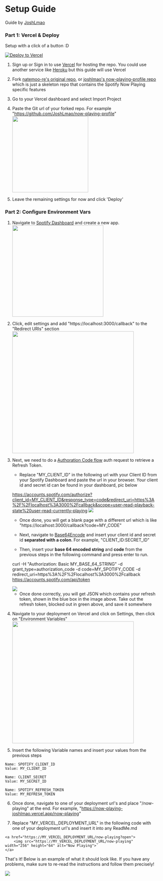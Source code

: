 # Setup Guide

Guide by [JoshLmao](https://github.com/JoshLmao)

### Part 1: Vercel & Deploy

Setup with a click of a button :D

[![Deploy to Vercel](https://vercel.com/button)](https://vercel.com/import/project?template=https://github.com/joshlmao/now-playing-profile)

1. Sign up or Sign in to use [Vercel](https://vercel.com/) for hosting the repo. You could use another service like [Heroku](https://heroku.com/) but this guide will use Vercel
2. Fork [natemoo-re's original repo](https://github.com/natemoo-re/natemoo-re), or [joshlmao's now-playing-profile repo](https://github.com/JoshLmao/now-playing-profile) which is just a skeleton repo that contains the Spotify Now Playing specific features
3. Go to your Vercel dashboard and select Import Project
4. Paste the Git url of your forked repo. For example "https://github.com/JoshLmao/now-playing-profile"
   <img src="https://i.imgur.com/fkiH4QL.png" height="250">

5. Leave the remaining settings for now and click 'Deploy'

### Part 2: Configure Environment Vars

1. Navigate to [Spotify Dashboard](https://developer.spotify.com/dashboard/) and create a new app.
   <img src="https://i.imgur.com/msl76HF.png" height="300">

2. Click, edit settings and add "https://localhost:3000/callback" to the "Redirect URIs" section
   <img src="https://i.imgur.com/wm4IoDH.png" height="400">

3. Next, we need to do a [Authoration Code flow](https://developer.spotify.com/documentation/general/guides/authorization-guide/#authorization-code-flow) auth request to retrieve a Refresh Token.

   - Replace "MY_CLIENT_ID" in the following url with your Client ID from your Spotify Dashboard and paste the url in your browser. Your client id and secret id can be found in your dashboard, pic below

   https://accounts.spotify.com/authorize?client_id=MY_CLIENT_ID&response_type=code&redirect_uri=https%3A%2F%2Flocalhost%3A3000%2Fcallback&scope=user-read-playback-state%20user-read-currently-playing
   <img src="https://i.imgur.com/VzY5Uxv.png" >

   - Once done, you will get a blank page with a different url which is like "https://localhost:3000/callback?code=MY_CODE"

   - Next, navigate to [Base64Encode](https://www.base64encode.org/) and insert your client id and secret id **separated with a colon**. For example, "CLIENT_ID:SECRET_ID"

   - Then, insert your **base 64 encoded string** and **code** from the previous steps in the following command and press enter to run.

   curl -H "Authorization: Basic MY_BASE_64_STRING" -d grant_type=authorization_code -d code=MY_SPOTIFY_CODE -d redirect_uri=https%3A%2F%2Flocalhost%3A3000%2Fcallback https://accounts.spotify.com/api/token

   <img src="https://i.imgur.com/tnaCoqj.png">

   - Once done correctly, you will get JSON which contains your refresh token, shown in the blue box in the image above. Take out the refresh token, blocked out in green above, and save it somewhere

4. Navigate to your deployment on Vercel and click on Settings, then click on "Environment Variables"
   <img src="https://i.imgur.com/kUEW5Tt.png" height=400 />

5. Insert the following Variable names and insert your values from the previous steps

```
Name: SPOTIFY_CLIENT_ID
Value: MY_CLIENT_ID

Name: CLIENT_SECRET
Value: MY_SECRET_ID

Name: SPOTIFY_REFRESH_TOKEN
Value: MY_REFRESH_TOKEN
```

6. Once done, navigate to one of your deployment url's and place "/now-playing" at the end. For example, "https://now-playing-joshlmao.vercel.app/now-playing"

7. Replace "MY_VERCEL_DEPLOYMENT_URL" in the following code with one of your deployment url's and insert it into any ReadMe.md

```
<a href="https://MY_VERCEL_DEPLOYMENT_URL/now-playing?open">
    <img src="https://MY_VERCEL_DEPLOYMENT_URL/now-playing" width="256" height="64" alt="Now Playing">`
</a>
```

That's it! Below is an example of what it should look like. If you have any problems, make sure to re-read the instructions and follow them precisely!

<img src="https://i.imgur.com/uxeiC8k.png">
